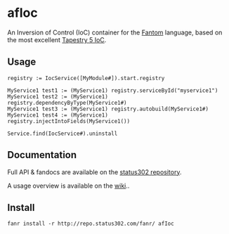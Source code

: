 # afIoc

An Inversion of Control (IoC) container for the [Fantom](http://fantom.org/) language, based on the most excellent [Tapestry 5 IoC](http://tapestry.apache.org/ioc.html). 

## Usage

    registry := IocService([MyModule#]).start.registry

    MyService1 test1 := (MyService1) registry.serviceById("myservice1")
    MyService1 test2 := (MyService1) registry.dependencyByType(MyService1#)
    MyService1 test3 := (MyService1) registry.autobuild(MyService1#)
    MyService1 test4 := (MyService1) registry.injectIntoFields(MyService1())

    Service.find(IocService#).uninstall    

## Documentation

Full API & fandocs are available on the [status302 repository](http://repo.status302.com/doc/afIoc/).

A usage overview is available on the [wiki](https://bitbucket.org/SlimerDude/afioc/wiki/Home).. 

## Install

    fanr install -r http://repo.status302.com/fanr/ afIoc
